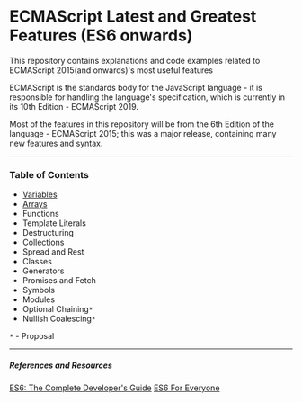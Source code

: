 # ECMAScript Latest and Greatest Features (ES6 onwards)

This repository contains explanations and code examples related to ECMAScript 2015(and onwards)'s most useful features

ECMAScript is the standards body for the JavaScript language - it is responsible for handling the language's specification, which is currently in its 10th Edition - ECMAScript 2019.

Most of the features in this repository will be from the 6th Edition of the language - ECMAScript 2015; this was a major release, containing many new features and syntax.

---

### Table of Contents 

- [Variables](src/variables)
- [Arrays](src/arrays)
- Functions
- Template Literals
- Destructuring
- Collections
- Spread and Rest
- Classes
- Generators
- Promises and Fetch
- Symbols
- Modules
- Optional Chaining`*`
- Nullish Coalescing`*`

`*` - Proposal

---

##### References and Resources

[ES6: The Complete Developer's Guide](https://www.udemy.com/javascript-es6-tutorial/)
[ES6 For Everyone](https://es6.io/)
